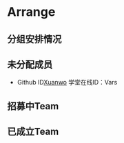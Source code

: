 # Arrange
分组安排情况
---

## 未分配成员
- Github ID[Xuanwo](https://github.com/Xuanwo)  学堂在线ID：Vars

## 招募中Team

## 已成立Team
